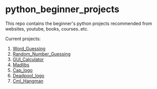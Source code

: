 # python_beginner_projects

This repo contains the beginner's python projects recommended from websites, youtube, books, courses..etc.

Current projects: 

1. [Word_Guessing](https://github.com/yckfowa/python_beginner_projects/blob/main/Word_guessing/Word_Guessing.py)
2. [Random_Number_Guessing](https://github.com/yckfowa/python_beginner_projects/blob/main/random_number_guessing.py)
3. [GUI_Calculator](https://github.com/yckfowa/python_beginner_projects/blob/main/GUI%20Calculator/calculator.py)
4. [Madlibs](https://github.com/yckfowa/python_beginner_projects/blob/main/madlibs.py)
5. [Cap_logo](https://github.com/yckfowa/python_beginner_projects/blob/main/captain%20america.py)
6. [Deadpool_logo](https://github.com/yckfowa/python_beginner_projects/blob/main/deadpool.py)
7. [Cml_Hangman](https://github.com/yckfowa/python_beginner_projects/blob/main/cml_hangman/handman.py)


